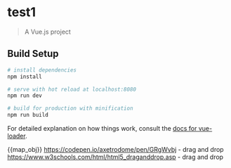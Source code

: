 # test1

> A Vue.js project

## Build Setup

``` bash
# install dependencies
npm install

# serve with hot reload at localhost:8080
npm run dev

# build for production with minification
npm run build
```

For detailed explanation on how things work, consult the [docs for vue-loader](http://vuejs.github.io/vue-loader).


<img :src="px1" v-bind:style="{width: edit_box_size+'px', height: edit_box_size+'px'}">{{map_obj}}
https://codepen.io/axetrodome/pen/GRgWvbj  - drag and drop
https://www.w3schools.com/html/html5_draganddrop.asp  - drag and drop